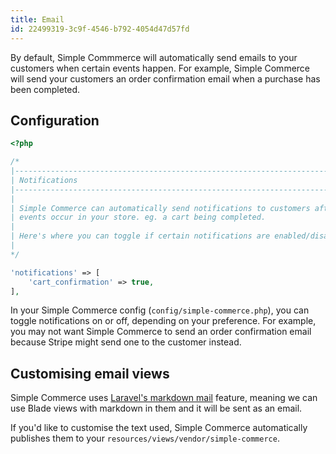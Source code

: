 ```yaml
---
title: Email
id: 22499319-3c9f-4546-b792-4054d47d57fd
---
```

By default, Simple Commmerce will automatically send emails to your customers when certain events happen. For example, Simple Commerce will send your customers an order confirmation email when a purchase has been completed.

## Configuration

```php
<?php

/*
|--------------------------------------------------------------------------
| Notifications
|--------------------------------------------------------------------------
|
| Simple Commerce can automatically send notifications to customers after
| events occur in your store. eg. a cart being completed.
|
| Here's where you can toggle if certain notifications are enabled/disabled.
|
*/

'notifications' => [
    'cart_confirmation' => true,
],
```

In your Simple Commerce config (`config/simple-commerce.php`), you can toggle notifications on or off, depending on your preference. For example, you may not want Simple Commerce to send an order confirmation email because Stripe might send one to the customer instead.

## Customising email views

Simple Commerce uses [Laravel's markdown mail](https://laravel.com/docs/7.x/mail#markdown-mailables) feature, meaning we can use Blade views with markdown in them and it will be sent as an email.

If you'd like to customise the text used, Simple Commerce automatically publishes them to your `resources/views/vendor/simple-commerce`.
